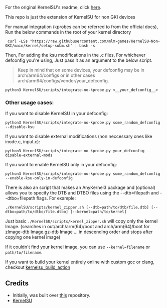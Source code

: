 For the original KernelSU's readme, click [here](https://github.com/tiann/KernelSU?tab=readme-ov-file#kernelsu).

This repo is just the extension of KernelSU for non GKI devices

For manual integration (kprobes can be referred to from the official docs), Run the below commands in the root of your kernel directory

```
 curl -LSs "https://raw.githubusercontent.com/mlm-games/KernelSU-Non-GKI/main/kernel/setup-subm.sh" | bash -s 
```

Then, For adding the ksu modifications in the .c files, For whichever defconfig you're using, Just pass it as an argument to the below script.
> Keep in mind that on some devices, your defconfig may be in arch/arm64/configs or in other cases arch/arm64/configs/vendor/your_defconfig. 
```
python3 KernelSU/scripts/integrate-no-kprobe.py <__your_defconfig__>
```

### Other usage cases:

If you want to disable KernelSU in your defconfig:
```
python3 KernelSU/scripts/integrate-no-kprobe.py some_random_defconfig --disable-ksu
```
If you want to disable external modifications (non neccessary ones like inode.c, input.c):
```
python3 KernelSU/scripts/integrate-no-kprobe.py your_defconfig --disable-external-mods
```
If you want to enable KernelSU only in your defconfig:
```
python3 KernelSU/scripts/integrate-no-kprobe.py some_random_defconfig --enable-ksu-only-in-defconfig
```

There is also an script that makes an AnyKernel3 package and (optional) allows you to specify the DTB and DTBO files using the --dtb=filepath and --dtbo=filepath flags. For example:
```
./KernelSU/scripts/kernel_zipper.sh [--dtb=path/to/dtb/file.dtb] [--dtbo=path/to/dtbo/file.dtbo] [--kernel=path/to/kernel]
```
Just basic ```./KernelSU/scripts/kernel_zipper.sh``` will copy only the kernel Image. (searches in out/arch/arm(64)/boot and arch/arm(64)/boot for zImage-dtb Image.gz-dtb Image ... in descending order and stops after copying one kernel image)

If it couldn't find your kernel image, you can use ```--kernel=filename``` or ```path/to/filename```.

If you want to build your kernel entirely online with custom gcc or clang, checkout [kernelsu_build_action](https://github.com/xiaoleGun/KernelSU_Action/)
## Credits

- Initially, was built over [this](https://github.com/vc-teahouse/KernelSU-nongki) repository.
- [KernelSU](https://github.com/tiann/KernelSU)
